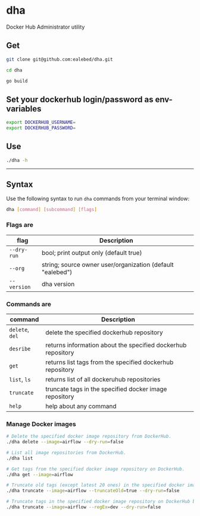 # dha

Docker Hub Administrator utility

## Get

```bash
git clone git@github.com:ealebed/dha.git
```

```bash
cd dha
```

```bash
go build
```

## Set your dockerhub login/password as env-variables
```bash
export DOCKERHUB_USERNAME=
export DOCKERHUB_PASSWORD=
```

## Use

```bash
./dha -h
```

---

## Syntax

Use the following syntax to run `dha` commands from your terminal window:

```bash
dha [command] [subcommand] [flags]
```

### Flags are

| flag | Description |
| ----------- | ------------ |
| `--dry-run` | bool; print output only (default true) |
| `--org` | string; source owner user/organization (default "ealebed") |
| `--version` | dha version |

### Commands are

| command | Description |
| ----------- | ------------ |
| `delete`, `del` | delete the specified dockerhub repository |
| `desribe` | returns information about the specified dockerhub repository |
| `get` | returns list tags from the specified dockerhub repository |
| `list`, `ls` | returns list of all dockeruhub repositories |
| `truncate` | truncate tags in the specified docker image repository |
| `help` | help about any command |

### Manage Docker images

```bash
# Delete the specified docker image repository from DockerHub.
./dha delete --image=airflow --dry-run=false

# List all image repositories from DockerHub.
./dha list

# Get tags from the specified docker image repository on DockerHub.
./dha get --image=airflow

# Truncate old tags (except latest 20 ones) in the specified docker image repository on DockerHub.
./dha truncate --image=airflow --truncateOld=true --dry-run=false

# Truncate tags in the specified docker image repository on DockerHub by regEx.
./dha truncate --image=airflow --regEx=dev --dry-run=false
```
